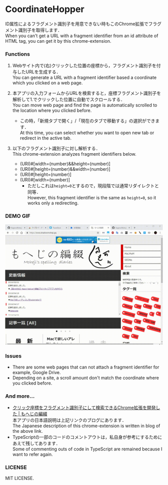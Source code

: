 # CoordinateHopper
ID属性によるフラグメント識別子を用意できない時もこのChrome拡張でフラグメント識別子を取得します．  
When you can't get a URL with a fragment identifier from an id attribute of HTML tag, you can get it by this chrome-extension.

### Functions
1. Webサイト内で(右)クリックした位置の座標から，フラグメント識別子を付与したURLを生成する．  
You can generate a URL with a fragment identifier based a coordinate which you clicked on a web page.

2. 本アプリの入力フォームからURLを検索すると，座標フラグメント識別子を解析して1.でクリックした位置に自動でスクロールする．  
You can move web page and find the page is automatically scrolled to the location where you clicked before.
    - この時，「新規タブで開く」/「現在のタブで移動する」の選択ができます．  
    At this time, you can select whether you want to open new tab or redirect in the active tab.

3. 以下のフラグメント識別子に対し解析する．  
This chrome-extension analyzes fragment identifiers below.
    - (URI)#[width=(number)&&height=(number)]
    - (URI)#[height=(number)&&width=(number)]
    - (URI)#[height=(number)]
    - (URI)#[width=(number)]
        - ただしこれは`height=0`とするので，現段階では通常リダイレクトと同等．  
        However, this fragment identifier is the same as `height=0`, so it works only a redirecting.

### DEMO GIF
![DEMO](https://github.com/KagenoMoheji/CoordinateHopper/blob/media/media/CoordinateHopper.gif)

### Issues
- There are some web pages that can not attach a fragment identifier for example,  Google Drive.
- Depending on a site, a scroll amount don't match the coordinate where you clicked before.

### And more...
- [クリック座標をフラグメント識別子にして検索できるChrome拡張を開発した | もへじの編綴](https://www.shadowmoheji.gq/article.php?link=d22)  
本アプリの日本語説明は上記リンクのブログにあります．  
The Japanese description of this chrome-extension is written in blog of the above link.
- TypeScriptの一部のコードのコメントアウトは，私自身が参考にするためにあえて残してあります．  
Some of commenting outs of code in TypeScript are remained because I want to refer again.

### LICENSE
MIT LICENSE.
